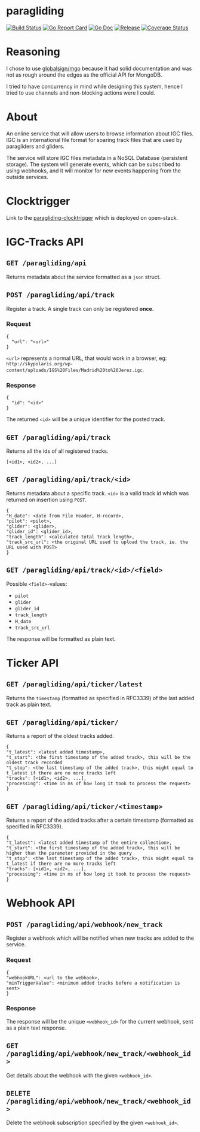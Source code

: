 # paragliding

[![Build Status](https://travis-ci.com/barskern/paragliding.svg?branch=master)](https://travis-ci.com/barskern/paragliding)
[![Go Report Card](https://goreportcard.com/badge/github.com/barskern/paragliding)](https://goreportcard.com/report/github.com/barskern/paragliding)
[![Go Doc](https://img.shields.io/badge/godoc-reference-blue.svg)](http://godoc.org/github.com/barskern/paragliding)
[![Release](https://img.shields.io/github/release/barskern/paragliding.svg)](https://github.com/barskern/paragliding/releases/latest)
[![Coverage Status](https://coveralls.io/repos/github/barskern/paragliding/badge.svg?branch=master)](https://coveralls.io/github/barskern/paragliding?branch=master)

# Reasoning

I chose to use [globalsign/mgo](https://github.com/globalsign/mgo) because it had solid documentation and was not as rough around the edges as the official API for MongoDB.

I tried to have concurrency in mind while designing this system, hence I tried to use channels and non-blocking actions were I could.


# About

An online service that will allow users to browse information about IGC files. IGC is an international file format for soaring track files that are used by paragliders and gliders.

The service will store IGC files metadata in a NoSQL Database (persistent storage). The system will generate events, which can be subscribed to using webhooks, and it will monitor for new events happening from the outside services.

# Clocktrigger

Link to the [paragliding-clocktrigger](https://github.com/barskern/paragliding-clocktrigger) which is deployed on open-stack.

# IGC-Tracks API

## `GET /paragliding/api`

Returns metadata about the service formatted as a `json` struct.

## `POST /paragliding/api/track`

Register a track. A single track can only be registered **once**.

### Request

```
{
  "url": "<url>"
}
```

`<url>` represents a normal URL, that would work in a browser, eg: `http://skypolaris.org/wp-content/uploads/IGS%20Files/Madrid%20to%20Jerez.igc`.

### Response

```
{
  "id": "<id>"
}
```

The returned `<id>` will be a unique identifier for the posted track.


## `GET /paragliding/api/track`

Returns all the ids of all registered tracks.

```
[<id1>, <id2>, ...]
```

## `GET /paragliding/api/track/<id>`

Returns metadata about a specific track. `<id>` is a valid track id which was returned on insertion using `POST`.

```
{
"H_date": <date from File Header, H-record>,
"pilot": <pilot>,
"glider": <glider>,
"glider_id": <glider_id>,
"track_length": <calculated total track length>,
"track_src_url": <the original URL used to upload the track, ie. the URL used with POST>
}
```

## `GET /paragliding/api/track/<id>/<field>`

Possible `<field>`-values:

* `pilot`
* `glider`
* `glider_id`
* `track_length`
* `H_date`
* `track_src_url`

The response will be formatted as plain text.

# Ticker API

## `GET /paragliding/api/ticker/latest`

Returns the `timestamp` (formatted as specified in RFC3339) of the last added track as plain text.

## `GET /paragliding/api/ticker/`

Returns a report of the oldest tracks added.

```
{
"t_latest": <latest added timestamp>,
"t_start": <the first timestamp of the added track>, this will be the oldest track recorded
"t_stop": <the last timestamp of the added track>, this might equal to t_latest if there are no more tracks left
"tracks": [<id1>, <id2>, ...],
"processing": <time in ms of how long it took to process the request>
}
```

## `GET /paragliding/api/ticker/<timestamp>`

Returns a report of the added tracks after a certain timestamp (formatted as specified in RFC3339).

```
{
"t_latest": <latest added timestamp of the entire collection>,
"t_start": <the first timestamp of the added track>, this will be higher than the parameter provided in the query
"t_stop": <the last timestamp of the added track>, this might equal to t_latest if there are no more tracks left
"tracks": [<id1>, <id2>, ...],
"processing": <time in ms of how long it took to process the request>
}
```

# Webhook API

## `POST /paragliding/api/webhook/new_track`

Register a webhook which will be notified when new tracks are added to the service.

### Request

```
{
"webhookURL": <url to the webhook>,
"minTriggerValue": <minimum added tracks before a notification is sent>
}
```

### Response

The response will be the unique `<webhook_id>` for the current webhook, sent as a plain text response.

## `GET /paragliding/api/webhook/new_track/<webhook_id>`

Get details about the webhook with the given `<webhook_id>`.

## `DELETE /paragliding/api/webhook/new_track/<webhook_id>`

Delete the webhook subscription specified by the given `<webhook_id>`.
